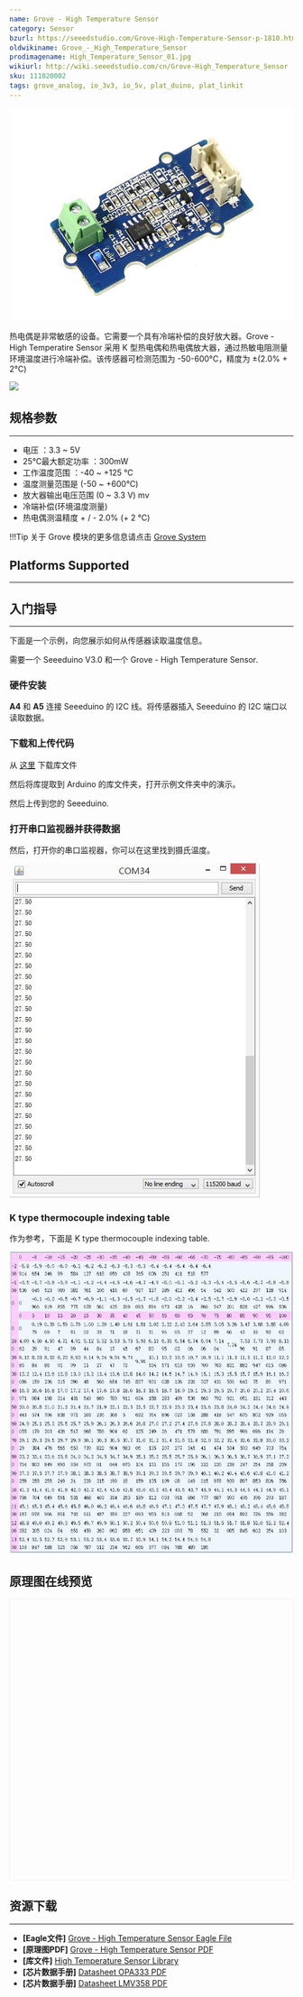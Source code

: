 ```yaml
---
name: Grove - High Temperature Sensor
category: Sensor
bzurl: https://seeedstudio.com/Grove-High-Temperature-Sensor-p-1810.html
oldwikiname: Grove_-_High_Temperature_Sensor
prodimagename: High_Temperature_Sensor_01.jpg
wikiurl: http://wiki.seeedstudio.com/cn/Grove-High_Temperature_Sensor
sku: 111020002
tags: grove_analog, io_3v3, io_5v, plat_duino, plat_linkit
---
```


![](https://raw.githubusercontent.com/SeeedDocument/Grove-High_Temperature_Sensor/master/img/High_Temperature_Sensor_01.jpg)

热电偶是非常敏感的设备。它需要一个具有冷端补偿的良好放大器。Grove - High Temperatire Sensor 采用 K 型热电偶和热电偶放大器，通过热敏电阻测量环境温度进行冷端补偿。该传感器可检测范围为 -50-600°C，精度为 ±(2.0% + 2°C)

[![](https://github.com/SeeedDocument/wiki_chinese/raw/master/docs/images/click_to_buy.PNG)](https://item.taobao.com/item.htm?spm=a230r.1.14.15.50e46bedwRG2Bv&id=45476571780&ns=1&abbucket=1#detail)

## 规格参数
--------------

-   电压 ：3.3 ~ 5V
-   25℃最大额定功率 ：300mW
-   工作温度范围 ：-40 ~ +125 ℃
-   温度测量范围是 (-50 ~ +600℃)
-   放大器输出电压范围 (0 ~ 3.3 V) mv
-   冷端补偿(环境温度测量)
-   热电偶测温精度 + / - 2.0% (+ 2 ℃)

!!!Tip
    关于 Grove 模块的更多信息请点击 [Grove System](http://wiki.seeedstudio.com/cn/Grove_System/)

## Platforms Supported
-------------------

## 入门指导
---------------

下面是一个示例，向您展示如何从传感器读取温度信息。

需要一个 Seeeduino V3.0 和一个 Grove - High Temperature Sensor.

### 硬件安装

**A4** 和 **A5** 连接 Seeeduino 的 I2C 线。将传感器插入 Seeeduino 的 I2C 端口以读取数据。

### 下载和上传代码

从 [这里](https://github.com/Seeed-Studio/Grove_HighTemp_Sensor/archive/master.zip) 下载库文件

然后将库提取到 Arduino 的库文件夹，打开示例文件夹中的演示。

然后上传到您的 Seeeduino.

### 打开串口监视器并获得数据

然后，打开你的串口监视器，你可以在这里找到摄氏温度。

![](https://raw.githubusercontent.com/SeeedDocument/Grove-High_Temperature_Sensor/master/img/Htsdata.jpg)

### K type thermocouple indexing table

作为参考，下面是 K type thermocouple indexing table.

![](https://raw.githubusercontent.com/SeeedDocument/Grove-High_Temperature_Sensor/master/img/Ktype.jpg)


## 原理图在线预览


<div class="altium-ecad-viewer" data-project-src="https://raw.githubusercontent.com/SeeedDocument/Grove-High_Temperature_Sensor/master/res/Grove-High_Temperature_Sensor_v1.0_20140225.zip" style="border-radius: 0px 0px 4px 4px; height: 500px; border-style: solid; border-width: 1px; border-color: rgb(241, 241, 241); overflow: hidden; max-width: 1280px; max-height: 700px; box-sizing: border-box;" />
</div>


## 资源下载
--------

-   **[Eagle文件]** [Grove - High Temperature Sensor Eagle File](https://raw.githubusercontent.com/SeeedDocument/Grove-High_Temperature_Sensor/master/res/Grove-High_Temperature_Sensor_v1.0_20140225.zip)
-   **[原理图PDF]** [Grove - High Temperature Sensor PDF](https://raw.githubusercontent.com/SeeedDocument/Grove-High_Temperature_Sensor/master/res/Grove-High_Temperature_Sensor_v1.0.pdf)
-   **[库文件]** [High Temperature Sensor Library](https://github.com/Seeed-Studio/Grove_HighTemp_Sensor)
-   **[芯片数据手册]** [Datasheet OPA333 PDF](http://www.ti.com/lit/ds/symlink/opa333.pdf)
-   **[芯片数据手册]** [Datasheet LMV358 PDF](https://raw.githubusercontent.com/SeeedDocument/Grove-High_Temperature_Sensor/master/res/Lmv358.pdf)


<!-- This Markdown file was created from http://www.seeedstudio.com/wiki/Grove_-_High_Temperature_Sensor -->
